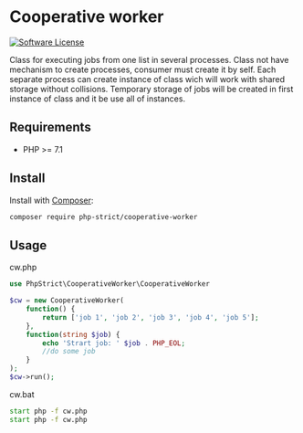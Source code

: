 # Cooperative worker

[![Software License][ico-license]](LICENSE.txt)

Class for executing jobs from one list in several processes.
Class not have mechanism to create processes, consumer must create it by self.
Each separate process can create instance of class wich will work with shared storage without collisions.
Temporary storage of jobs will be created in first instance of class and it be use all of instances.

## Requirements

*   PHP >= 7.1

## Install

Install with [Composer](http://getcomposer.org):
    
```bash
composer require php-strict/cooperative-worker
```

## Usage

cw.php

```php
use PhpStrict\CooperativeWorker\CooperativeWorker

$cw = new CooperativeWorker(
    function() {
        return ['job 1', 'job 2', 'job 3', 'job 4', 'job 5'];
    }, 
    function(string $job) {
        echo 'Strart job: ' $job . PHP_EOL;
        //do some job
    }
);
$cw->run();
```

cw.bat

```bat
start php -f cw.php
start php -f cw.php
```

[ico-license]: https://img.shields.io/badge/license-GPL-brightgreen.svg?style=flat-square
